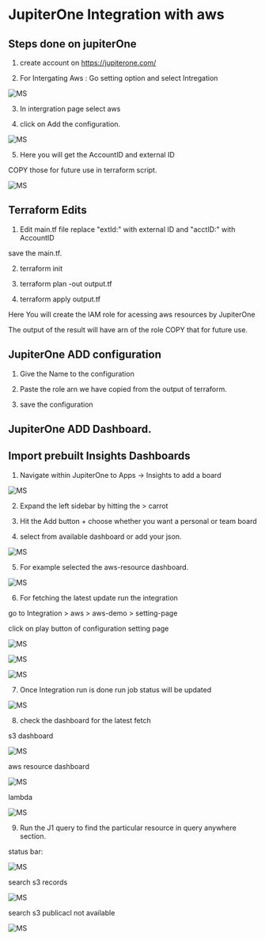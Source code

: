 # JupiterOne Integration with aws


## Steps done on jupiterOne 


1) create account on https://jupiterone.com/  

2) For Intergating Aws : Go setting option and select Intregation

![MS](https://raw.githubusercontent.com/MetaArivu/terraform-quickstart/main/images/aws-integration.jpg)

3) In intergration page select aws 

4) click on Add the configuration.

![MS](https://raw.githubusercontent.com/MetaArivu/terraform-quickstart/main/images/add-configuration.jpeg)

5) Here you will get the AccountID and external ID

COPY those for future use in terraform script.

![MS](https://raw.githubusercontent.com/MetaArivu/terraform-quickstart/main/images/J1-6-Integration-AWS-Terraform.jpg)


## Terraform Edits


1) Edit main.tf file replace "extId:" with external ID and "acctID:" with AccountID

save the main.tf.

2) terraform init 


3) terraform plan -out output.tf


4) terraform apply output.tf

Here You will create the IAM role for  acessing aws resources by JupiterOne

The output of the result will have arn of the role COPY that for future use.


## JupiterOne ADD configuration 


1) Give the Name to the configuration 

2) Paste the role arn we have copied from the output of terraform.

3) save the configuration

## JupiterOne ADD Dashboard.

## Import prebuilt Insights Dashboards

1) Navigate within JupiterOne to Apps -> Insights to add a board

![MS](https://raw.githubusercontent.com/MetaArivu/terraform-quickstart/main/images/j1-insight.png)


2) Expand the left sidebar by hitting the > carrot


3) Hit the Add button + choose whether you want a personal or team board



4) select from available dashboard or add your json.
  
![MS](https://raw.githubusercontent.com/MetaArivu/terraform-quickstart/main/images/dashboard-pick.jpeg)
  
  
5) For example selected  the aws-resource dashboard.

![MS](https://raw.githubusercontent.com/MetaArivu/terraform-quickstart/main/images/aws-resource.jpeg)



6) For fetching the latest update run the integration 

  go to Integration > aws > aws-demo > setting-page


   click on play button of  configuration setting page
   
   
   
  ![MS](https://raw.githubusercontent.com/MetaArivu/terraform-quickstart/main/images/run-integration-0.jpeg)

    
  ![MS](https://raw.githubusercontent.com/MetaArivu/terraform-quickstart/main/images/run-play-int.jpeg)

  
  
  ![MS](https://raw.githubusercontent.com/MetaArivu/terraform-quickstart/main/images/run-integration.jpeg)
  
  
  
 7) Once Integration run is done run job status will be updated 

  ![MS](https://raw.githubusercontent.com/MetaArivu/terraform-quickstart/main/images/jobststatus.png)



8) check the dashboard for the latest fetch 


s3 dashboard

  ![MS](https://raw.githubusercontent.com/MetaArivu/terraform-quickstart/main/images/d1.png)

aws resource dashboard

  ![MS](https://raw.githubusercontent.com/MetaArivu/terraform-quickstart/main/images/d2.png)
  
  lambda 

  ![MS](https://raw.githubusercontent.com/MetaArivu/terraform-quickstart/main/images/d3.png)



9) Run the J1 query to find the particular resource in query anywhere section.

  status bar:
  
  ![MS](https://raw.githubusercontent.com/MetaArivu/terraform-quickstart/main/images/j1.png)

  
  
  search s3 records
  
  ![MS](https://raw.githubusercontent.com/MetaArivu/terraform-quickstart/main/images/j2.png)
  
  
  
  search s3 publicacl not available
  
  
  ![MS](https://raw.githubusercontent.com/MetaArivu/terraform-quickstart/main/images/j3.png)


















